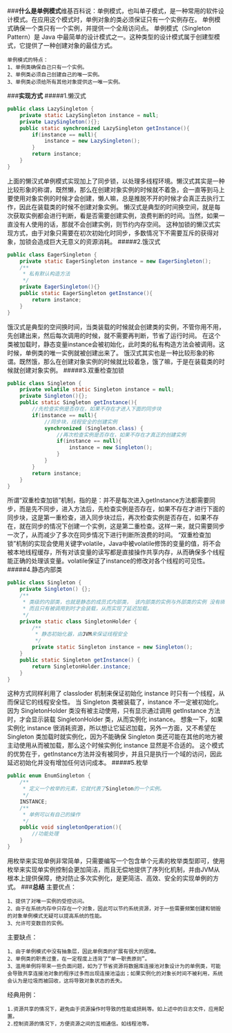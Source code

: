 ###**什么是单例模式**​
维基百科说：单例模式，也叫单子模式，是一种常用的软件设计模式。在应用这个模式时，单例对象的类必须保证只有一个实例存在。
单例模式确保一个类只有一个实例，并提供一个全局访问点。
单例模式（Singleton Pattern）是 Java 中最简单的设计模式之一。这种类型的设计模式属于创建型模式，它提供了一种创建对象的最佳方式。

    单例模式的特点：
    1、单例类确保自己只有一个实例。
    2、单例类必须自己创建自己的唯一实例。
    3、单例类必须给所有其他对象提供这一唯一实例。

###**实现方式**​
#####1.懒汉式
```java
public class LazySingleton {
	private static LazySingleton instance = null;
	private LazySingleton(){};
	public static synchronized LazySingleton getInstance(){
		if(instance == null){
			instance = new LazySingleton();
		}
		return instance;
	}
}
```
上面的懒汉式单例模式实现加上了同步锁，以处理多线程环境。懒汉式其实是一种比较形象的称谓，既然懒，那么在创建对象实例的时候就不着急，会一直等到马上要使用对象实例的时候才会创建，懒人嘛，总是推脱不开的时候才会真正去执行工作，因此在装载类的时候不创建对象实例。
懒汉式是典型的时间换空间，就是每次获取实例都会进行判断，看是否需要创建实例，浪费判断的时间。当然，如果一直没有人使用的话，那就不会创建实例，则节约内存空间。
这种加锁的懒汉式实现方式，由于对象只需要在初次初始化时同步，多数情况下不需要互斥的获得对象，加锁会造成巨大无意义的资源消耗。
#####2.饿汉式
```java
public class EagerSingleton {
	private static EagerSingleton instance = new EagerSingleton();
	/**
	 * 私有默认构造方法
	 */
	private EagerSingleton(){}
	public static EagerSingleton getInstance(){
		return instance;
	}
}
```
饿汉式是典型的空间换时间，当类装载的时候就会创建类的实例，不管你用不用，先创建出来，然后每次调用的时候，就不需要再判断，节省了运行时间。
在这个类被加载时，静态变量instance会被初始化，此时类的私有构造方法会被调用。这时候，单例类的唯一实例就被创建出来了。
饿汉式其实也是一种比较形象的称谓。既然饿，那么在创建对象实例的时候就比较着急，饿了嘛，于是在装载类的时候就创建对象实例。
#####3.双重检查加锁
```java
public class Singleton {
	private volatile static Singleton instance = null;
	private Singleton(){};
	public static Singleton getInstance(){
		//先检查实例是否存在，如果不存在才进入下面的同步块
		if(instance == null){
			//同步块，线程安全的创建实例
			synchronized (Singleton.class) {
				//再次检查实例是否存在，如果不存在才真正的创建实例
				if(instance == null){
					instance = new Singleton();
				}
			}
		}
		return instance;
	}
}
```
所谓“双重检查加锁”机制，指的是：并不是每次进入getInstance方法都需要同步，而是先不同步，进入方法后，先检查实例是否存在，如果不存在才进行下面的同步块，这是第一重检查，进入同步块过后，再次检查实例是否存在，如果不存在，就在同步的情况下创建一个实例，这是第二重检查。这样一来，就只需要同步一次了，从而减少了多次在同步情况下进行判断所浪费的时间。
“双重检查加锁”机制的实现会使用关键字volatile，Java中被volatile修饰的变量的值，将不会被本地线程缓存，所有对该变量的读写都是直接操作共享内存，从而确保多个线程能正确的处理该变量。volatile保证了instance的修改对各个线程的可见性。
#####4.静态内部类
```java
public class Singleton {
	private Singleton() {};
	/**
	 * 类级的内部类，也就是静态的成员式内部类， 该内部类的实例与外部类的实例 没有绑定关系，
	 * 而且只有被调用到时才会装载，从而实现了延迟加载。
	 */
	private static class SingletonHolder {
		/**
		 * 静态初始化器，由JVM来保证线程安全
		 */
		private static Singleton instance = new Singleton();
	}
	public static Singleton getInstance() {
		return SingletonHolder.instance;
	}
}
```
这种方式同样利用了 classloder 机制来保证初始化 instance 时只有一个线程，从而保证它的线程安全性。
当 Singleton 类被装载了，instance 不一定被初始化。因为 SingletonHolder 类没有被主动使用，只有显示通过调用 getInstance 方法时，才会显示装载 SingletonHolder 类，从而实例化 instance。
想象一下，如果实例化 instance 很消耗资源，所以想让它延迟加载，另外一方面，又不希望在 Singleton 类加载时就实例化，因为不能确保 Singleton 类还可能在其他的地方被主动使用从而被加载，那么这个时候实例化 instance 显然是不合适的。
这个模式的优势在于，getInstance方法并没有被同步，并且只是执行一个域的访问，因此延迟初始化并没有增加任何访问成本。
#####5.枚举
```java
public enum EnumSingleton {
    /**
     * 定义一个枚举的元素，它就代表了Singleton的一个实例。
     */
    INSTANCE;
    /**
     * 单例可以有自己的操作
     */
    public void singletonOperation(){
        //功能处理
    }
}
```
用枚举来实现单例非常简单，只需要编写一个包含单个元素的枚举类型即可，使用枚举来实现单实例控制会更加简洁，而且无偿地提供了序列化机制，并由JVM从根本上提供保障，绝对防止多次实例化，是更简洁、高效、安全的实现单例的方式。
###**总结**​
主要优点：

    1、提供了对唯一实例的受控访问。
    2、由于在系统内存中只存在一个对象，因此可以节约系统资源，对于一些需要频繁创建和销毁的对象单例模式无疑可以提高系统的性能。
    3、允许可变数目的实例。

主要缺点：

    1、由于单例模式中没有抽象层，因此单例类的扩展有很大的困难。
    2、单例类的职责过重，在一定程度上违背了“单一职责原则”。
    3、滥用单例将带来一些负面问题，如为了节省资源将数据库连接池对象设计为的单例类，可能会导致共享连接池对象的程序过多而出现连接池溢出；如果实例化的对象长时间不被利用，系统会认为是垃圾而被回收，这将导致对象状态的丢失。
经典用例：

    1.资源共享的情况下，避免由于资源操作时导致的性能或损耗等。如上述中的日志文件，应用配置。 
    2.控制资源的情况下，方便资源之间的互相通信。如线程池等。 
